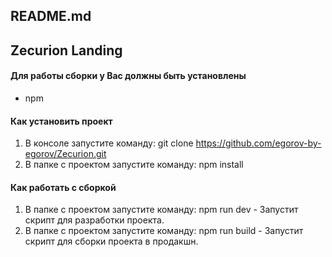 README.md
------------------------------------
## Zecurion Landing
#### Для работы сборки у Вас должны быть установлены
* npm
#### Как установить проект
1. В консоле запустите команду: git clone https://github.com/egorov-by-egorov/Zecurion.git
2. В папке с проектом запустите команду: npm install
#### Как работать с сборкой
1. В папке с проектом запустите команду: npm run dev - Запустит скрипт для разработки проекта.
2. В папке с проектом запустите команду: npm run build - Запустит скрипт для сборки проекта в продакшн.